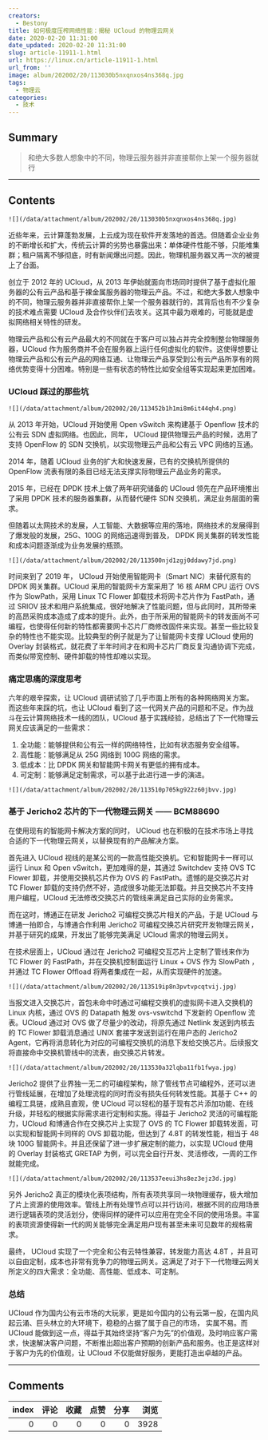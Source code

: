 ```yaml
---
creators:
  - Bestony
title: 如何极度压榨网络性能：揭秘 UCloud 的物理云网关
date: 2020-02-20 11:31:00
date_updated: 2020-02-20 11:31:00
slug: article-11911-1.html
url: https://linux.cn/article-11911-1.html
url_from: ''
image: album/202002/20/113030b5nxqnxos4ns368q.jpg
tags:
  - 物理云
categories:
  - 技术
---
```


## Summary

> 和绝大多数人想象中的不同，物理云服务器并非直接帮你上架一个服务器就行

***

<!-- more -->

## Contents

`![](/data/attachment/album/202002/20/113030b5nxqnxos4ns368q.jpg)`

近些年来，云计算蓬勃发展，上云成为现在软件开发落地的首选。但随着企业业务的不断增长和扩大，传统云计算的劣势也暴露出来：单体硬件性能不够，只能堆集群；租户隔离不够彻底，时有新闻爆出问题。因此，物理机服务器又再一次的被提上了台面。 

创立于 2012 年的 UCloud，从 2013 年伊始就面向市场同时提供了基于虚拟化服务器的公有云产品和基于裸金属服务器的物理云产品。不过，和绝大多数人想象中的不同，物理云服务器并非直接帮你上架一个服务器就行的，其背后也有不少复杂的技术难点需要 UCloud 及合作伙伴们去攻关。这其中最为艰难的，可能就是虚拟网络相关特性的研发。

物理云产品和公有云产品最大的不同就在于客户可以独占并完全控制整台物理服务器，UCloud 作为服务商并不会在服务器上运行任何虚拟化的软件。这使得想要让物理云产品和公有云产品的网络互通、让物理云产品享受到公有云产品所享有的网络优势变得十分困难。特别是一些有状态的特性比如安全组等实现起来更加困难。

### UCloud 踩过的那些坑

`![](/data/attachment/album/202002/20/113452b1h1mi8m6it44qh4.png)`

从 2013 年开始，UCloud 开始使用 Open vSwitch 来构建基于 Openflow 技术的公有云 SDN 虚拟网络。也因此，同年， UCloud 提供物理云产品的时候，选用了支持 OpenFlow 的 SDN 交换机，以实现物理云产品和公有云 VPC 网络的互通。

2014 年，随着 UCloud 业务的扩大和快速发展，已有的交换机所提供的 OpenFlow 流表有限的条目已经无法支撑实际物理云产品业务的需求。 

2015 年，已经在 DPDK 技术上做了两年研究储备的 UCloud 领先在产品环境推出了采用 DPDK 技术的服务器集群，从而替代硬件 SDN 交换机，满足业务层面的需求。

但随着以太网技术的发展，人工智能、大数据等应用的落地，网络技术的发展得到了爆发般的发展，25G、100G 的网络迅速得到普及， DPDK 网关集群的转发性能和成本问题逐渐成为业务发展的瓶颈。

`![](/data/attachment/album/202002/20/113500njd1zgj0ddawy7jd.png)`

时间来到了 2019 年， UCloud 开始使用智能网卡（Smart NIC）来替代原有的 DPDK 网关集群。UCloud 采用的智能网卡方案采用了 16 核 ARM CPU 运行 OVS 作为 SlowPath，采用 Linux TC Flower 卸载技术将网卡芯片作为 FastPath，通过 SRIOV 技术和用户系统集成，很好地解决了性能问题，但与此同时，其所带来的高昂采购成本造成了成本的提升。此外，由于所采用的智能网卡的转发面尚不可编程，也使得任何新的特性都需要网卡芯片厂商修改固件来实现。甚至一些比较复杂的特性也不能实现。比较典型的例子就是为了让智能网卡支撑 UCloud 使用的 Overlay 封装格式，就花费了半年时间才在和网卡芯片厂商反复沟通协调下完成，而类似带宽控制、硬件卸载的特性却难以实现。 

### 痛定思痛的深度思考

六年的艰辛探索，让 UCloud 调研试验了几乎市面上所有的各种网络网关方案。而这些年来踩的坑，也让 UCloud 看到了这一代网关产品的问题和不足。作为战斗在云计算网络技术一线的团队，UCloud 基于实践经验，总结出了下一代物理云网关应该满足的一些需求： 

1. 全功能：能够提供和公有云一样的网络特性，比如有状态服务安全组等。
2. 高性能：能够满足从 25G 网络到 100G 网络的需求。
3. 低成本：比 DPDK 网关和智能网卡网关有更低的拥有成本。
4. 可定制：能够满足定制需求，可以基于此进行进一步的演进。

`![](/data/attachment/album/202002/20/113510p705kg922z60jbvv.jpg)`

### 基于 Jericho2 芯片的下一代物理云网关 —— BCM88690

在使用现有的智能网卡解决方案的同时， UCloud 也在积极的在技术市场上寻找合适的下一代物理云网关，以替换现有的产品解决方案。

首先进入 UCloud 视线的是某公司的一款高性能交换机。它和智能网卡一样可以运行 Linux 和 Open vSwitch，更加难得的是，其通过 Switchdev 支持 OVS TC Flower 卸载，并使用交换机芯片作为 OVS 的 FastPath。遗憾的是交换芯片对 TC Flower 卸载的支持仍然不好，造成很多功能无法卸载。并且交换芯片不支持用户编程，UCloud 无法修改交换芯片的管线来满足自己实际的业务需求。

而在这时，博通正在研发 Jericho2 可编程交换芯片相关的产品，于是 UCloud 与博通一拍即合，与博通合作利用 Jericho2 可编程交换芯片研究开发物理云网关，并基于研究的成果，开发出了能够完美满足 UCloud 需求的物理云网关。

在技术层面上，UCloud 通过在 Jericho2 可编程交互芯片上定制了管线来作为 TC Flower 的 FastPath，并在交换机控制面运行 Linux + OVS 作为 SlowPath ，并通过 TC Flower Offload 将两者集成在一起，从而实现硬件的加速。

`![](/data/attachment/album/202002/20/113519ip8n3pvtvpcqtvij.jpg)`

当报文进入交换芯片，首包未命中时通过可编程交换机的虚拟网卡进入交换机的 Linux 内核，通过 OVS 的 Datapath 触发 ovs-vswitchd 下发新的 Openflow 流表。UCloud 通过对 OVS 做了尽量少的改动，将原先通过 Netlink 发送到内核去的 TC Flower 卸载消息通过 UNIX 套接字发送到运行在用户态的 Jericho2 Agent，它再将消息转化为对应的可编程交换机的消息下发给交换芯片。后续报文将直接命中交换机管线中的流表，由交换芯片转发。

`![](/data/attachment/album/202002/20/113530a32lqba11fb1fwya.jpg)`

Jericho2 提供了业界独一无二的可编程架构，除了管线节点可编程外，还可以进行管线延展，在增加了处理流程的同时而没有损失任何转发性能。其基于 C++ 的编程工具链，成熟且直观，使 UCloud 可以轻松的基于现有芯片添加功能、在线升级，并轻松的根据实际需求进行定制和实施。得益于 Jericho2 灵活的可编程能力，UCloud 和博通合作在交换芯片上实现了 OVS 的 TC Flower 卸载转发面，可以实现和智能网卡同样的 OVS 卸载功能，但达到了 4.8T 的转发性能，相当于 48 块 100G 智能网卡。并且还保留了进一步扩展定制的能力，以实现 UCloud 使用的 Overlay 封装格式 GRETAP 为例，可以完全自行开发、灵活修改，一周的工作就能完成。 

`![](/data/attachment/album/202002/20/113537eeui3hs8ez3ejz3d.jpg)`

另外 Jericho2 真正的模块化表项结构，所有表项共享同一块物理缓存，极大增加了片上资源的使用效率。管线上所有处理节点可以并行访问，根据不同的应用场景进行逻辑表项的灵活划分，使得同样的硬件可以应用在完全不同的使用场景。丰富的表项资源使得新一代的网关能够完全满足用户现有甚至未来可见数年的规格需求。 

最终， UCloud 实现了一个完全和公有云特性兼容，转发能力高达 4.8T ，并且可以自由定制，成本也非常有竞争力的物理云网关。这满足了对于下一代物理云网关所定义的四大需求：全功能、高性能、低成本、可定制。

### 总结

UCloud 作为国内公有云市场的大玩家，更是如今国内的公有云第一股，在国内风起云涌、巨头林立的大环境下，稳稳的占据了属于自己的市场， 实属不易。而 UCloud 能做到这一点，得益于其始终坚持“客户为先”的价值观，及时响应客户需求，快速解决客户问题，不断推出超出客户预期的创新产品和服务。也正是这样对于客户为先的价值观，让 UCloud 不仅能做好服务，更能打造出卓越的产品。

***

## Comments


|   index |   评论 |   收藏 |   点赞 |   分享 |   浏览 |
|--------:|-------:|-------:|-------:|-------:|-------:|
|       0 |      0 |      0 |      0 |      0 |   3928 |
